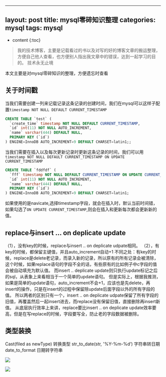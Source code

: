 
---
layout: post
title: mysql零碎知识整理
categories: mysql
tags:  mysql
---

* content
{:toc}

> 我的技术博客，主要是记载看过的书以及对写的好的博客文章的搬运整理，方便自己他人查看，也方便别人指出我文章中的错误，达到一起学习的目的。
> 技术永无止境

本文主要是对mysql零碎知识的整理，方便遗忘时查看



## 关于时间戳

当我们需要创建一列来记载记录这条记录的创建时间，我们在mysql可以这样子配置`timestamp NOT NULL DEFAULT CURRENT_TIMESTAMP`


```sql
CREATE TABLE `test` (
  `create_time` timestamp NOT NULL DEFAULT CURRENT_TIMESTAMP,
  `id` int(11) NOT NULL AUTO_INCREMENT,
  `name` varchar(444) DEFAULT NULL,
  PRIMARY KEY (`id`)
) ENGINE=InnoDB AUTO_INCREMENT=9 DEFAULT CHARSET=latin1;;

```

当我们需要在插入以及每次更新记录时更新这条记录的时间，我们可以用`timestamp NOT NULL DEFAULT CURRENT_TIMESTAMP ON UPDATE CURRENT_TIMESTAMP`


```sql
CREATE TABLE `fddfdf` (
  `fff` timestamp NOT NULL DEFAULT CURRENT_TIMESTAMP ON UPDATE CURRENT_TIMESTAMP,
  `id` int(11) NOT NULL AUTO_INCREMENT,
  `name` varchar(444) DEFAULT NULL,
  PRIMARY KEY (`id`)
) ENGINE=InnoDB AUTO_INCREMENT=9 DEFAULT CHARSET=latin1;

```


如果使用的是navicate,选择timestamp字段，就会在插入时，默认当前时间错，如果勾选了`ON UPDATE CURRENT_TIMESTAMP`,则会在插入和更新每次都会更新新的值。


## replace与insert ... on deplicate update

（1），没有key的时候，replace与insert .. on deplicate udpate相同。 （2），有key的时候，都保留主键值，并且auto_increment自动+1 不同之处：有key的时候，replace是delete老记录，而录入新的记录，所以原有的所有记录会被清除，这个时候，如果replace语句的字段不全的话，有些原有的比如例子中c字段的值会被自动填充为默认值。       而insert .. deplicate update则只执行update标记之后的sql，从表象上来看相当于一个简单的update语句。       但是实际上，根据我推测，如果是简单的update语句，auto_increment不会+1，应该也是先delete，再insert的操作，只是在insert的过程中保留除update后面字段以外的所有字段的值。
 所以两者的区别只有一个，insert .. on deplicate udpate保留了所有字段的旧值，再覆盖然后一起insert进去，而replace没有保留旧值，直接删除再insert新值。  从底层执行效率上来讲，replace要比insert .. on deplicate update效率要高，但是在写replace的时候，字段要写全，防止老的字段数据被删除。

## 类型装换

Cast(filed as newType) 转换类型
str_to_date(str, '%Y-%m-%d’) 字符串转日期
date_to_format   日期转字符串


![](2017-09-08-mysql/1F749CA25115438F26318E8777210764.jpg)

![](2017-09-08-mysql/A934811E4A9F4CE1A858C982A6C1C49B.jpg)
